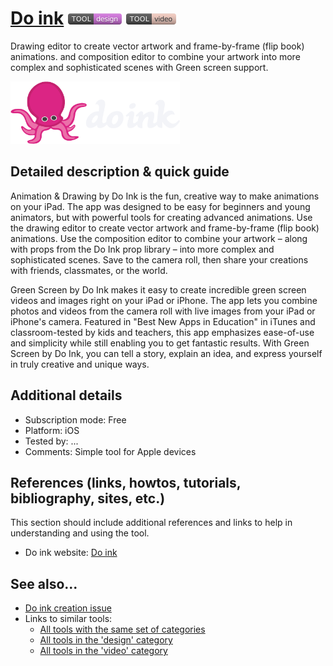 # [Do ink](http://www.doink.com/)  [<img src="images/design.png" align="bottom">](https://github.com/e-CLOSE/Toolbox/issues?q=label%3A01_TOOL+label%3Adesign) [<img src="images/video.png" align="bottom">](https://github.com/e-CLOSE/Toolbox/issues?q=label%3A01_TOOL+label%3Avideo)

Drawing editor to create vector artwork and frame-by-frame (flip book) animations. and composition editor to combine your artwork into more complex and sophisticated scenes with Green screen support.

[<img src="images/Do_ink.png" align="bottom" height="100" alt="Do_ink">](https://github.com/e-CLOSE/Toolbox/blob/main/Tools/Do_ink.md)

## Detailed description & quick guide

Animation & Drawing by Do Ink is the fun, creative way to make animations on your iPad. The app was designed to be easy for beginners and young animators, but with powerful tools for creating advanced animations. Use the drawing editor to create vector artwork and frame-by-frame (flip book) animations. Use the composition editor to combine your artwork – along with props from the Do Ink prop library – into more complex and sophisticated scenes. Save to the camera roll, then share your creations with friends, classmates, or the world.

Green Screen by Do Ink makes it easy to create incredible green screen videos and images right on your iPad or iPhone. The app lets you combine photos and videos from the camera roll with live images from your iPad or iPhone's camera. Featured in "Best New Apps in Education" in iTunes and classroom-tested by kids and teachers, this app emphasizes ease-of-use and simplicity while still enabling you to get fantastic results. With Green Screen by Do Ink, you can tell a story, explain an idea, and express yourself in truly creative and unique ways.

## Additional details

- Subscription mode: Free
- Platform: iOS 
- Tested by: ...
- Comments: Simple tool for Apple devices


## References (links, howtos, tutorials, bibliography, sites, etc.)

This section should include additional references and links to help in
understanding and using the tool.

- Do ink website: [Do ink](http://www.doink.com/)


## See also...

- [Do ink creation issue](https://github.com/e-CLOSE/Toolbox/issues/100)
- Links to similar tools:
  - [All tools with the same set of categories](https://github.com/e-CLOSE/Toolbox/issues?q=label%3A01_TOOL+label%3Avideo)
  - [All tools in the 'design' category](https://github.com/e-CLOSE/Toolbox/issues?q=label%3A01_TOOL+label%3Adesign)
  - [All tools in the 'video' category](https://github.com/e-CLOSE/Toolbox/issues?q=label%3A01_TOOL+label%3Avideo)
